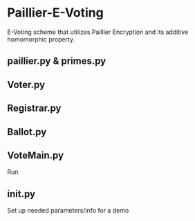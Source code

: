 # Paillier-E-Voting
E-Voting scheme that utilizes Paillier Encryption and its additive homomorphic property.

## paillier.py & primes.py

## Voter.py

## Registrar.py

## Ballot.py

## VoteMain.py
Run

## init.py
Set up needed parameters/info for a demo
